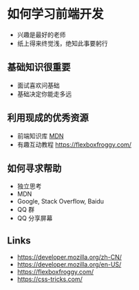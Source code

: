 # 如何学习前端开发

* 兴趣是最好的老师
* 纸上得来终觉浅，绝知此事要躬行

## 基础知识很重要
* 面试喜欢问基础
* 基础决定你能走多远

## 利用现成的优秀资源
* 前端知识库 [MDN](https://developer.mozilla.org/zh-CN/)
* 有趣互动教程 https://flexboxfroggy.com/

## 如何寻求帮助
* 独立思考
* MDN
* Google, Stack Overflow, Baidu
* QQ 群
* QQ 分享屏幕

## Links
* https://developer.mozilla.org/zh-CN/
* https://developer.mozilla.org/en-US/
* https://flexboxfroggy.com/
* https://css-tricks.com/
